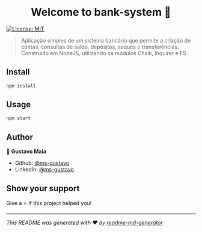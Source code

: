 <h1 align="center">Welcome to bank-system 👋</h1>
<p>
  <a href="#" target="_blank">
    <img alt="License: MIT" src="https://img.shields.io/badge/License-MIT-yellow.svg" />
  </a>
</p>

> Aplicação simples de um sistema bancário que permite a criação de contas, consultas de saldo, depósitos, saques e transferências. Construído em NodeJS, utilizando os módulos Chalk, Inquirer e FS

## Install

```sh
npm install
```

## Usage

```sh
npm start
```

## Author

👤 **Gustavo Maia**

* Github: [@ms-gustavo](https://github.com/ms-gustavo)
* LinkedIn: [@ms-gustavo](https://linkedin.com/in/ms-gustavo)

## Show your support

Give a ⭐️ if this project helped you!

***
_This README was generated with ❤️ by [readme-md-generator](https://github.com/kefranabg/readme-md-generator)_
